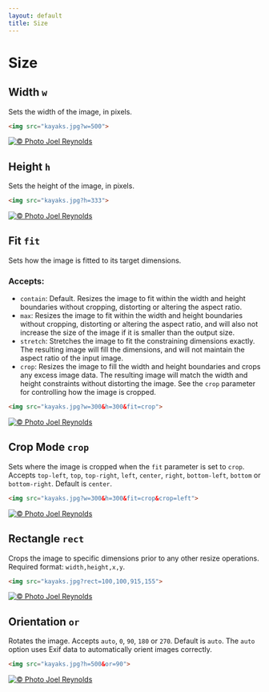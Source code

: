 ```yaml
---
layout: default
title: Size
---
```


# Size

## Width `w`

Sets the width of the image, in pixels.

~~~ html
<img src="kayaks.jpg?w=500">
~~~

[![© Photo Joel Reynolds](https://glide.herokuapp.com/0.3/kayaks.jpg?w=500)](https://glide.herokuapp.com/0.3/kayaks.jpg?w=500)

## Height `h`

Sets the height of the image, in pixels.

~~~ html
<img src="kayaks.jpg?h=333">
~~~

[![© Photo Joel Reynolds](https://glide.herokuapp.com/0.3/kayaks.jpg?h=333)](https://glide.herokuapp.com/0.3/kayaks.jpg?h=333)

## Fit `fit`

Sets how the image is fitted to its target dimensions.

### Accepts: 

- `contain`: Default. Resizes the image to fit within the width and height boundaries without cropping, distorting or altering the aspect ratio.
- `max`: Resizes the image to fit within the width and height boundaries without cropping, distorting or altering the aspect ratio, and will also not increase the size of the image if it is smaller than the output size. 
- `stretch`: Stretches the image to fit the constraining dimensions exactly. The resulting image will fill the dimensions, and will not maintain the aspect ratio of the input image.
- `crop`: Resizes the image to fill the width and height boundaries and crops any excess image data. The resulting image will match the width and height constraints without distorting the image. See the `crop` parameter for controlling how the image is cropped.

~~~ html
<img src="kayaks.jpg?w=300&h=300&fit=crop">
~~~

[![© Photo Joel Reynolds](https://glide.herokuapp.com/0.3/kayaks.jpg?w=300&h=300&fit=crop)](https://glide.herokuapp.com/0.3/kayaks.jpg?w=300&h=300&fit=crop)

## Crop Mode `crop`

Sets where the image is cropped when the `fit` parameter is set to `crop`. Accepts `top-left`, `top`, `top-right`, `left`, `center`, `right`, `bottom-left`, `bottom` or `bottom-right`. Default is `center`.

~~~ html
<img src="kayaks.jpg?w=300&h=300&fit=crop&crop=left">
~~~

[![© Photo Joel Reynolds](https://glide.herokuapp.com/0.3/kayaks.jpg?w=300&h=300&fit=crop&crop=left)](https://glide.herokuapp.com/0.3/kayaks.jpg?w=300&h=300&fit=crop&crop=left)

## Rectangle `rect`

Crops the image to specific dimensions prior to any other resize operations. Required format: `width,height,x,y`.

~~~ html
<img src="kayaks.jpg?rect=100,100,915,155">
~~~

[![© Photo Joel Reynolds](https://glide.herokuapp.com/0.3/kayaks.jpg?rect=100,100,915,155)](https://glide.herokuapp.com/0.3/kayaks.jpg?rect=100,100,915,155)


## Orientation `or`

Rotates the image. Accepts `auto`, `0`, `90`, `180` or `270`. Default is `auto`. The `auto` option uses Exif data to automatically orient images correctly.

~~~ html
<img src="kayaks.jpg?h=500&or=90">
~~~

[![© Photo Joel Reynolds](https://glide.herokuapp.com/0.3/kayaks.jpg?h=500&or=90)](https://glide.herokuapp.com/0.3/kayaks.jpg?h=500&or=90)